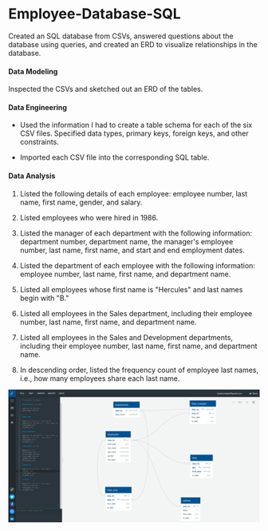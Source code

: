 # Employee-Database-SQL
Created an SQL database from CSVs, answered questions about the database using queries, 
and created an ERD to visualize relationships in the database.

#### Data Modeling

Inspected the CSVs and sketched out an ERD of the tables.

#### Data Engineering

* Used the information I had to create a table schema for each of the six CSV files. 
Specified data types, primary keys, foreign keys, and other constraints.

* Imported each CSV file into the corresponding SQL table.

#### Data Analysis

1. Listed the following details of each employee: employee number, last name, first name, gender, and salary.

2. Listed employees who were hired in 1986.

3. Listed the manager of each department with the following information: department number, 
department name, the manager's employee number, last name, first name, and start and end employment dates.

4. Listed the department of each employee with the following information: employee number, last name, 
first name, and department name.

5. Listed all employees whose first name is "Hercules" and last names begin with "B."

6. Listed all employees in the Sales department, including their employee number, last name, first name, and department name.

7. Listed all employees in the Sales and Development departments, including their employee number, 
last name, first name, and department name.

8. In descending order, listed the frequency count of employee last names, i.e., how many employees share each last name.


![Entity Relationship Diagram](ERD_image.png)
